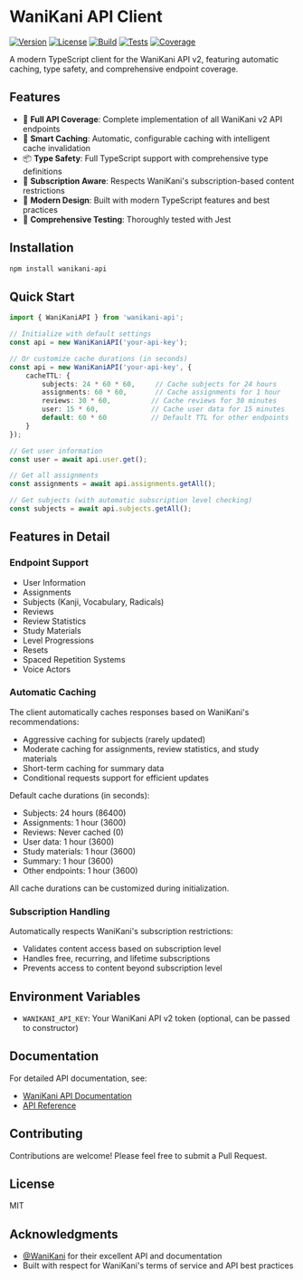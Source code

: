 # WaniKani API Client

[![Version](https://img.shields.io/endpoint?url=https://gist.githubusercontent.com/Zei33/ea274423cad68ec583a39cd12d8f9441/raw/wanikani-api-version.json)](https://github.com/Zei33/wanikani-api/releases)
[![License](https://img.shields.io/endpoint?url=https://gist.githubusercontent.com/Zei33/ea274423cad68ec583a39cd12d8f9441/raw/wanikani-api-license.json)](https://github.com/Zei33/wanikani-api/blob/main/LICENSE.md)
[![Build](https://github.com/Zei33/wanikani-api/actions/workflows/ci.yml/badge.svg)](https://github.com/Zei33/wanikani-api/actions/workflows/ci.yml)
[![Tests](https://img.shields.io/endpoint?url=https://gist.githubusercontent.com/Zei33/ea274423cad68ec583a39cd12d8f9441/raw/wanikani-api-junit-tests.json)](https://github.com/Zei33/wanikani-api/actions/workflows/ci.yml)
[![Coverage](https://img.shields.io/endpoint?url=https://gist.githubusercontent.com/Zei33/ea274423cad68ec583a39cd12d8f9441/raw/wanikani-api-coverage.json)](https://github.com/Zei33/wanikani-api/actions/workflows/ci.yml)

A modern TypeScript client for the WaniKani API v2, featuring automatic caching, type safety, and comprehensive endpoint coverage.

## Features

- 🔄 **Full API Coverage**: Complete implementation of all WaniKani v2 API endpoints
- 💾 **Smart Caching**: Automatic, configurable caching with intelligent cache invalidation
- 📦 **Type Safety**: Full TypeScript support with comprehensive type definitions
- 🔐 **Subscription Aware**: Respects WaniKani's subscription-based content restrictions
- 🚀 **Modern Design**: Built with modern TypeScript features and best practices
- 📝 **Comprehensive Testing**: Thoroughly tested with Jest

## Installation

```bash
npm install wanikani-api
```

## Quick Start

```typescript
import { WaniKaniAPI } from 'wanikani-api';

// Initialize with default settings
const api = new WaniKaniAPI('your-api-key');

// Or customize cache durations (in seconds)
const api = new WaniKaniAPI('your-api-key', {
	cacheTTL: {
		subjects: 24 * 60 * 60,     // Cache subjects for 24 hours
		assignments: 60 * 60,       // Cache assignments for 1 hour
		reviews: 30 * 60,          // Cache reviews for 30 minutes
		user: 15 * 60,             // Cache user data for 15 minutes
		default: 60 * 60           // Default TTL for other endpoints
	}
});

// Get user information
const user = await api.user.get();

// Get all assignments
const assignments = await api.assignments.getAll();

// Get subjects (with automatic subscription level checking)
const subjects = await api.subjects.getAll();
```

## Features in Detail

### Endpoint Support

- User Information
- Assignments
- Subjects (Kanji, Vocabulary, Radicals)
- Reviews
- Review Statistics
- Study Materials
- Level Progressions
- Resets
- Spaced Repetition Systems
- Voice Actors

### Automatic Caching

The client automatically caches responses based on WaniKani's recommendations:
- Aggressive caching for subjects (rarely updated)
- Moderate caching for assignments, review statistics, and study materials
- Short-term caching for summary data
- Conditional requests support for efficient updates

Default cache durations (in seconds):
- Subjects: 24 hours (86400)
- Assignments: 1 hour (3600)
- Reviews: Never cached (0)
- User data: 1 hour (3600)
- Study materials: 1 hour (3600)
- Summary: 1 hour (3600)
- Other endpoints: 1 hour (3600)

All cache durations can be customized during initialization.

### Subscription Handling

Automatically respects WaniKani's subscription restrictions:
- Validates content access based on subscription level
- Handles free, recurring, and lifetime subscriptions
- Prevents access to content beyond subscription level

## Environment Variables

- `WANIKANI_API_KEY`: Your WaniKani API v2 token (optional, can be passed to constructor)

## Documentation

For detailed API documentation, see:
- [WaniKani API Documentation](https://docs.api.wanikani.com/20170710)
- [API Reference](https://docs.api.wanikani.com/20170710/#introduction)

## Contributing

Contributions are welcome! Please feel free to submit a Pull Request.

## License

MIT

## Acknowledgments

- [@WaniKani](https://www.wanikani.com/) for their excellent API and documentation
- Built with respect for WaniKani's terms of service and API best practices
